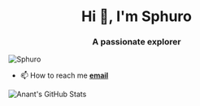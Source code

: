 <h1 align="center">Hi 👋, I'm Sphuro</h1>
<h3 align="center">A passionate explorer</h3>

<p align="left"> <img src="https://komarev.com/ghpvc/?username=Sphuro&label=Profile%20views&color=0e75b6&style=flat" alt="Sphuro" /> </p>

<!-- <p align="left"> <a href="https://github.com/ryo-ma/github-profile-trophy"><img src="https://github-profile-trophy.vercel.app/?username=Sphuro" alt="Sphuro" /></a> </p> 

- 🔭 I’m currently working on **making a bootloader**

- 🌱 I’m currently learning **pcb designing, ML, kernel development**

- 👯 I’m looking to collaborate on **kernel development**

- 🤝 I’m looking for help with **pcb designing**
-  I'm interested in cybersecurity
-->
- 📫 How to reach me [**email**](oneyebot@gmail.com)





![Anant's GitHub Stats](https://github-readme-stats.vercel.app/api?username=sphuro&show_icons=true&theme=radical)
